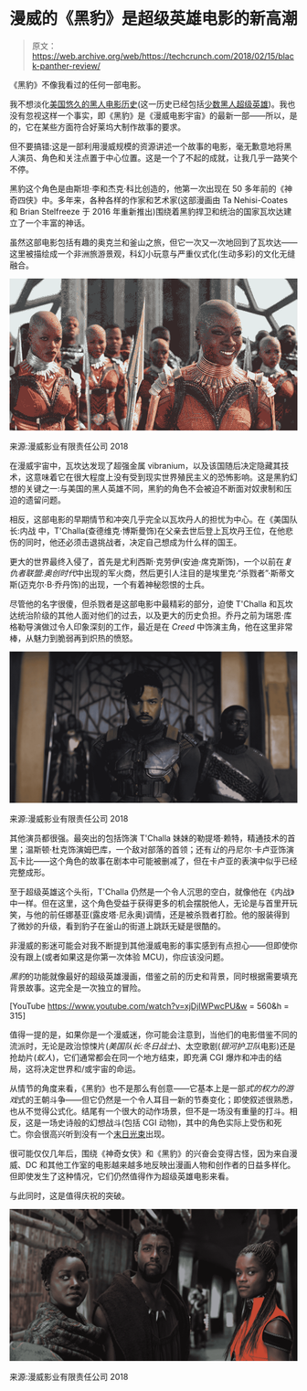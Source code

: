 # 漫威的《黑豹》是超级英雄电影的新高潮

> 原文：<https://web.archive.org/web/https://techcrunch.com/2018/02/15/black-panther-review/>

《黑豹》不像我看过的任何一部电影。

我不想淡化[美国悠久的黑人电影历史](https://web.archive.org/web/20230316071647/https://www.nytimes.com/interactive/2018/02/01/movies/28-essential-films-black-history-month.html)(这一历史已经包括[少数黑人超级英雄](https://web.archive.org/web/20230316071647/https://www.bam.org/film/2018/fight-the-power-black-superheroes-on-film))。我也没有忽视这样一个事实，即《黑豹》是《漫威电影宇宙》的最新一部——所以，是的，它在某些方面符合好莱坞大制作故事的要求。

但不要搞错:这是一部利用漫威规模的资源讲述一个故事的电影，毫无歉意地将黑人演员、角色和关注点置于中心位置。这是一个了不起的成就，让我几乎一路笑个不停。

黑豹这个角色是由斯坦·李和杰克·科比创造的，他第一次出现在 50 多年前的《神奇四侠》中。多年来，各种各样的作家和艺术家(这部漫画由 Ta Nehisi-Coates 和 Brian Stelfreeze 于 2016 年重新推出)围绕着黑豹捍卫和统治的国家瓦坎达建立了一个丰富的神话。

虽然这部电影包括有趣的奥克兰和釜山之旅，但它一次又一次地回到了瓦坎达——这里被描绘成一个非洲旅游景观，科幻小玩意与严重仪式化(生动多彩)的文化无缝融合。

![Black Panther/Dora Milaje](img/878f889807b447f7e08e786079a439e7.png)

来源:漫威影业有限责任公司 2018

在漫威宇宙中，瓦坎达发现了超强金属 vibranium，以及该国随后决定隐藏其技术，这意味着它在很大程度上没有受到现实世界殖民主义的恐怖影响。这是黑豹幻想的关键之一:与美国的黑人英雄不同，黑豹的角色不会被迫不断面对奴隶制和压迫的遗留问题。

相反，这部电影的早期情节和冲突几乎完全以瓦坎丹人的担忧为中心。在《美国队长:内战 中，T'Challa(查德维克·博斯曼饰)在父亲去世后登上瓦坎丹王位，在他悲伤的同时，他还必须击退挑战者，决定自己想成为什么样的国王。

更大的世界最终入侵了，首先是尤利西斯·克劳伊(安迪·席克斯饰)，一个以前在*复仇者联盟:奥创时代*中出现的军火商，然后更引人注目的是埃里克·“杀戮者”·斯蒂文斯(迈克尔·B·乔丹饰)的出现，一个有着神秘怨恨的士兵。

尽管他的名字很傻，但杀戮者是这部电影中最精彩的部分，迫使 T'Challa 和瓦坎达统治阶级的其他人面对他们的过去，以及更大的历史负担。乔丹之前为瑞恩·库格勒导演做过令人印象深刻的工作，最近是在 *Creed* 中饰演主角，他在这里非常棒，从魅力到脆弱再到炽热的愤怒。

![](img/ec6da2a387f6a588efac99ba4ae347d2.png)

来源:漫威影业有限责任公司 2018

其他演员都很强。最突出的包括饰演 T'Challa 妹妹的勒提塔·赖特，精通技术的首里；温斯顿·杜克饰演姆巴库，一个敌对部落的首领；还有*让*的丹尼尔·卡卢亚饰演瓦卡比——这个角色的故事在剧本中可能被删减了，但在卡卢亚的表演中似乎已经完整成形。

至于超级英雄这个头衔，T'Challa 仍然是一个令人沉思的空白，就像他在《内战》中一样。但在这里，这个角色受益于获得更多的机会摆脱他人，无论是与首里开玩笑，与他的前任娜基亚(露皮塔·尼永奥)调情，还是被杀戮者打脸。他的服装得到了微妙的升级，看到豹子在釜山的街道上跳跃无疑是很酷的。

非漫威的影迷可能会对我不断提到其他漫威电影的事实感到有点担心——但即使你没有跟上(或者如果这是你第一次体验 MCU)，你应该没问题。

*黑豹*的功能就像最好的超级英雄漫画，借鉴之前的历史和背景，同时根据需要填充背景故事。这完全是一次独立的冒险。

[YouTube https://www.youtube.com/watch?v=xjDjIWPwcPU&w = 560&h = 315]

值得一提的是，如果你是一个漫威迷，你可能会注意到，当他们的电影借鉴不同的流派时，无论是政治惊悚片(*美国队长:冬日战士*)、太空歌剧(*银河护卫队*电影)还是抢劫片(*蚁人*)，它们通常都会在同一个地方结束，即充满 CGI 爆炸和冲击的结局，这将决定世界和/或宇宙的命运。

从情节的角度来看，《黑豹》也不是那么有创意——它基本上是一部*式的权力的游戏*式的王朝斗争——但它仍然是一个令人耳目一新的节奏变化；即使叙述很熟悉，也从不觉得公式化。结尾有一个很大的动作场景，但不是一场没有重量的打斗。相反，这是一场史诗般的幻想战斗(包括 CGI 动物)，其中的角色实际上受伤和死亡。你会很高兴听到没有一个[末日光束](https://web.archive.org/web/20230316071647/http://observer.com/2016/08/a-quick-word-from-the-giant-sky-beam-in-every-superhero-movie/)出现。

很可能仅仅几年后，围绕《神奇女侠》和《黑豹》的兴奋会变得古怪，因为来自漫威、DC 和其他工作室的电影越来越多地反映出漫画人物和创作者的日益多样化。但即使发生了这种情况，它们仍然值得作为超级英雄电影来看。

与此同时，这是值得庆祝的突破。

![](img/205ef5703ff3c2f603847d7e95465a49.png)

来源:漫威影业有限责任公司 2018